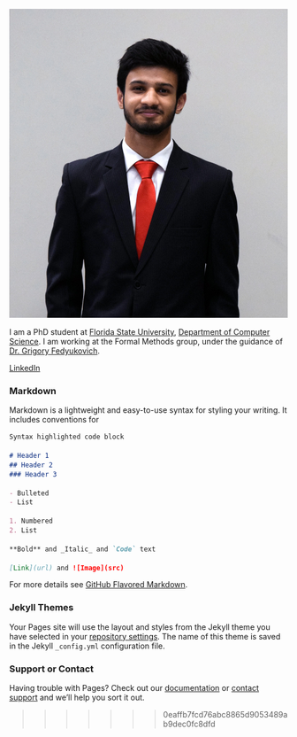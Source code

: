 ![Ameer Hamza](Ameer.jpg)

I am a PhD student at [Florida State University](https://www.fsu.edu/), [Department of Computer Science](https://www.cs.fsu.edu/). I am working at the Formal Methods group, under the guidance of [Dr. Grigory Fedyukovich](http://www.cs.fsu.edu/~grigory/). 

[LinkedIn](https://www.linkedin.com/in/a-hamza/)



### Markdown

Markdown is a lightweight and easy-to-use syntax for styling your writing. It includes conventions for

```markdown
Syntax highlighted code block

# Header 1
## Header 2
### Header 3

- Bulleted
- List

1. Numbered
2. List

**Bold** and _Italic_ and `Code` text

[Link](url) and ![Image](src)
```

For more details see [GitHub Flavored Markdown](https://guides.github.com/features/mastering-markdown/).

### Jekyll Themes

Your Pages site will use the layout and styles from the Jekyll theme you have selected in your [repository settings](https://github.com/a-hamza-r/a-hamza-r.github.io/settings). The name of this theme is saved in the Jekyll `_config.yml` configuration file.

### Support or Contact

Having trouble with Pages? Check out our [documentation](https://help.github.com/categories/github-pages-basics/) or [contact support](https://github.com/contact) and we’ll help you sort it out.
>>>>>>> 0eaffb7fcd76abc8865d9053489ab9dec0fc8dfd
